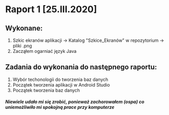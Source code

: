 # Raport 1 [25.III.2020]
## Wykonane:
1. Szkic ekranów aplikacji -> Katalog "Szkice_Ekranów" w repozytorium -> pliki .png
2. Zacząłem ogarniać język Java

## Zadania do wykonania do następnego raportu:
1. Wybór techonologii do tworzenia baz danych
2. Początek tworzenia aplikacji w Android Studio
3. Początek tworzenia baz danych


##### Niewiele udało mi się zrobić, ponieważ zachorowałem (ospa) co uniemożliwiło mi spokojną prace przy komputerze
